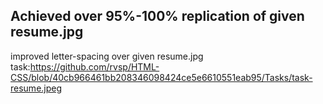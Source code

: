 ## Achieved over 95%-100% replication of given resume.jpg
improved letter-spacing over given resume.jpg<br>
task:https://github.com/rvsp/HTML-CSS/blob/40cb966461bb208346098424ce5e6610551eab95/Tasks/task-resume.jpeg
